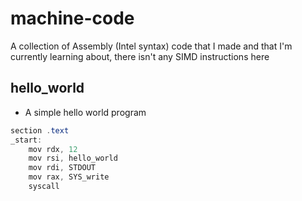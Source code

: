# machine-code

A collection of Assembly (Intel syntax) code that I made and that I'm currently learning about, there isn't any SIMD instructions here

## hello_world

- A simple hello world program

```as
section .text
_start:
    mov rdx, 12
    mov rsi, hello_world
    mov rdi, STDOUT
    mov rax, SYS_write
    syscall
```

